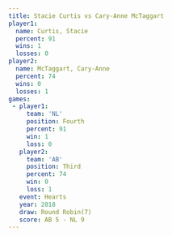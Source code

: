 ```yaml
---
title: Stacie Curtis vs Cary-Anne McTaggart
player1:                    
  name: Curtis, Stacie      
  percent: 91               
  wins: 1                   
  losses: 0                 
player2:                    
  name: McTaggart, Cary-Anne
  percent: 74               
  wins: 0                   
  losses: 1                 
games:
 - player1:          
     team: 'NL'      
     position: Fourth
     percent: 91     
     win: 1          
     loss: 0         
   player2:         
     team: 'AB'     
     position: Third
     percent: 74    
     win: 0         
     loss: 1        
   event: Hearts       
   year: 2018          
   draw: Round Robin(7)
   score: AB 5 - NL 9  
---
```

